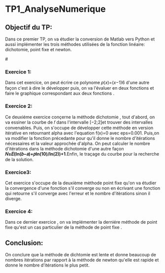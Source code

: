 # TP1_AnalyseNumerique

<h2><b>Objectif du TP:</b></h2>
Dans ce premier TP, on va étudier la conversion de Matlab vers Python et aussi implémenter les trois méthodes utilisées de la fonction linéaire: dichotomie, point fixe et newton.

#<h3><b>Exercice 1:</h3></b>
Dans cet exercice, on peut écrire ce polynome 𝑝(𝑥)=(𝑥−1)6 d'une autre façon c'est à dire le développer puis, on va l'évaluer en deux fonctions et faire le graphique correspondant aux deux fonctions .

<h3><b>Exercice 2:</b></h3>
Ce deuxiéme exercice conçerne la méthode dichotomie , tout d'abord, on va essiner la courbe de  𝑓  dans l'intervalle  [−2;2]et trouver des intervalles convenables.
Puis, on s'occupe de développer cette méthode en version itérative en retournant alpha avec l'equation f(x)=0 avec eps=0.001. Puis,on va modifier la fonction précedante pour qu'il donne le nombre d'itérations nécessaires et la valeur approchée d'alpha.
On peut calculer le nombre d'itérations dans la méthode dichotomie d'une autre façon <b> 𝑁≥𝐸(ln(𝑏−𝑎)+𝑝ln(10)/ln(2))+1</b>.Enfin, le traçage du courbe pour la recherche de la solution.


<h3><b>Exercice3:</b></h3>
Cet exercice s'occupe de la deuxième mèthode point fixe qu'on va étudier la convergence d'une fonction s'il converge ou non en écrivant une fonction qui retourne s'il converge avec l'erreur et le nombre d'itèrations sinon il diverge.

<h3><b>Exercice 4:</b></h3>
Dans ce dernier exercice , on va implémenter la derniére méthode de point fixe qu'est un cas particulier de la méthode de point fixe .
  
<h2><b>Conclusion:</b></h2>
On conclure que la méthode de dichtomie est lente et donne beaucoup de nombres itérations par rapport à la méthode de newton qu'elle est rapide et donne le nombre d'itérations le plus petit.

